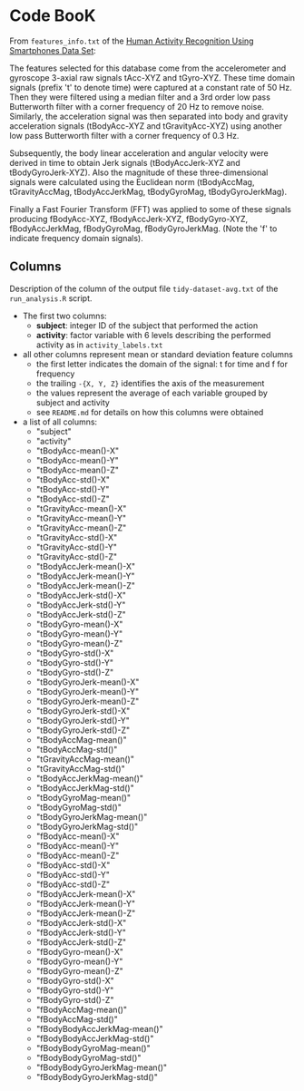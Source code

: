 # Code BooK

From `features_info.txt` of the [Human Activity Recognition Using Smartphones Data Set][1]:

The features selected for this database come from the accelerometer and gyroscope 3-axial raw signals tAcc-XYZ and tGyro-XYZ. These time domain signals (prefix 't' to denote time) were captured at a constant rate of 50 Hz. Then they were filtered using a median filter and a 3rd order low pass Butterworth filter with a corner frequency of 20 Hz to remove noise. Similarly, the acceleration signal was then separated into body and gravity acceleration signals (tBodyAcc-XYZ and tGravityAcc-XYZ) using another low pass Butterworth filter with a corner frequency of 0.3 Hz. 

Subsequently, the body linear acceleration and angular velocity were derived in time to obtain Jerk signals (tBodyAccJerk-XYZ and tBodyGyroJerk-XYZ). Also the magnitude of these three-dimensional signals were calculated using the Euclidean norm (tBodyAccMag, tGravityAccMag, tBodyAccJerkMag, tBodyGyroMag, tBodyGyroJerkMag). 

Finally a Fast Fourier Transform (FFT) was applied to some of these signals producing fBodyAcc-XYZ, fBodyAccJerk-XYZ, fBodyGyro-XYZ, fBodyAccJerkMag, fBodyGyroMag, fBodyGyroJerkMag. (Note the 'f' to indicate frequency domain signals). 

## Columns

Description of the column of the output file `tidy-dataset-avg.txt` of the `run_analysis.R` script.

- The first two columns:
    - **subject**: integer ID of the subject that performed the action
    - **activity**: factor variable with 6 levels describing the performed activity as in `activity_labels.txt`
- all other columns represent mean or standard deviation feature columns
    - the first letter indicates the domain of the signal: t for time and f for frequency
    - the trailing `-{X, Y, Z}` identifies the axis of the measurement
    - the values represent the average of each variable grouped by subject and activity
    - see `README.md` for details on how this columns were obtained
- a list of all columns:
    - "subject"
    - "activity"  
    - "tBodyAcc-mean()-X"
    - "tBodyAcc-mean()-Y"
    - "tBodyAcc-mean()-Z"
    - "tBodyAcc-std()-X"
    - "tBodyAcc-std()-Y"
    - "tBodyAcc-std()-Z"
    - "tGravityAcc-mean()-X"
    - "tGravityAcc-mean()-Y"
    - "tGravityAcc-mean()-Z"
    - "tGravityAcc-std()-X"
    - "tGravityAcc-std()-Y"
    - "tGravityAcc-std()-Z"
    - "tBodyAccJerk-mean()-X"
    - "tBodyAccJerk-mean()-Y"
    - "tBodyAccJerk-mean()-Z"
    - "tBodyAccJerk-std()-X"
    - "tBodyAccJerk-std()-Y"
    - "tBodyAccJerk-std()-Z"
    - "tBodyGyro-mean()-X"
    - "tBodyGyro-mean()-Y"
    - "tBodyGyro-mean()-Z"
    - "tBodyGyro-std()-X"
    - "tBodyGyro-std()-Y"
    - "tBodyGyro-std()-Z"
    - "tBodyGyroJerk-mean()-X"
    - "tBodyGyroJerk-mean()-Y"
    - "tBodyGyroJerk-mean()-Z"
    - "tBodyGyroJerk-std()-X"
    - "tBodyGyroJerk-std()-Y"
    - "tBodyGyroJerk-std()-Z"
    - "tBodyAccMag-mean()"
    - "tBodyAccMag-std()"
    - "tGravityAccMag-mean()"
    - "tGravityAccMag-std()"
    - "tBodyAccJerkMag-mean()"
    - "tBodyAccJerkMag-std()"
    - "tBodyGyroMag-mean()"
    - "tBodyGyroMag-std()"
    - "tBodyGyroJerkMag-mean()"
    - "tBodyGyroJerkMag-std()"
    - "fBodyAcc-mean()-X"
    - "fBodyAcc-mean()-Y"
    - "fBodyAcc-mean()-Z"
    - "fBodyAcc-std()-X"
    - "fBodyAcc-std()-Y"
    - "fBodyAcc-std()-Z"
    - "fBodyAccJerk-mean()-X"
    - "fBodyAccJerk-mean()-Y"
    - "fBodyAccJerk-mean()-Z"
    - "fBodyAccJerk-std()-X"
    - "fBodyAccJerk-std()-Y"
    - "fBodyAccJerk-std()-Z"
    - "fBodyGyro-mean()-X"
    - "fBodyGyro-mean()-Y"
    - "fBodyGyro-mean()-Z"
    - "fBodyGyro-std()-X"
    - "fBodyGyro-std()-Y"
    - "fBodyGyro-std()-Z"
    - "fBodyAccMag-mean()"
    - "fBodyAccMag-std()"
    - "fBodyBodyAccJerkMag-mean()"
    - "fBodyBodyAccJerkMag-std()"
    - "fBodyBodyGyroMag-mean()"
    - "fBodyBodyGyroMag-std()"
    - "fBodyBodyGyroJerkMag-mean()"
    - "fBodyBodyGyroJerkMag-std()"

[1]: http://archive.ics.uci.edu/ml/datasets/Human+Activity+Recognition+Using+Smartphones "Human Activity Recognition Using Smartphones Data Set"
